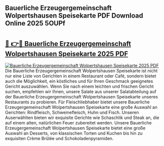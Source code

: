 ## Bauerliche Erzeugergemeinschaft Wolpertshausen Speisekarte PDF Download Online 2025 5OUPf

# <h2><a href="http://gc5ken.nevu.top/?p=Bauerliche+Erzeugergemeinschaft+Wolpertshausen+Speisekarte">🔗 👉🔴 Bauerliche Erzeugergemeinschaft Wolpertshausen Speisekarte 2025 PDF</a></h2>

[![Bauerliche Erzeugergemeinschaft Wolpertshausen Speisekarte 2025 PDF](https://i.imgur.com/dBaPXMq.png)](http://gc5ken.nevu.top/?p=Bauerliche+Erzeugergemeinschaft+Wolpertshausen+Speisekarte)
Die Bauerliche Erzeugergemeinschaft Wolpertshausen Speisekarte ist nicht nur eine Liste von Gerichten in einem Restaurant oder Café, sondern bietet auch die Möglichkeit, ein köstliches und für Ihren Geschmack geeignetes Gericht auszuwählen. Wenn Sie nach einem leichten und frischen Gericht suchen, empfehlen wir Ihnen, unsere Salate aus unserer Salatabteilung auf der Bauerliche Erzeugergemeinschaft Wolpertshausen Speisekarte unseres Restaurants zu probieren. Für Fleischliebhaber bietet unsere Bauerliche Erzeugergemeinschaft Wolpertshausen Speisekarte eine große Auswahl an Gerichten: Rindfleisch, Schweinefleisch, Huhn und Fisch. Unseren Auserwählten bieten wir exquisite Gerichte wie Schaschlik und Steak an, die auf einem alten, natürlichen Feuer zubereitet werden. Unsere Bauerliche Erzeugergemeinschaft Wolpertshausen Speisekarte bietet eine große Auswahl an Desserts, von klassischen Torten und Kuchen bis hin zu exquisiten Crème Brûlée und Schokoladenpyramiden.
